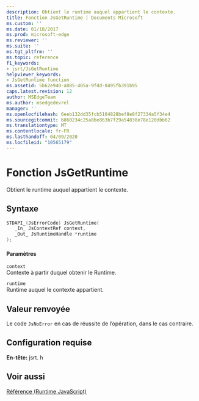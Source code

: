 ```yaml
---
description: Obtient le runtime auquel appartient le contexte.
title: Fonction JsGetRuntime | Documents Microsoft
ms.custom: ''
ms.date: 01/18/2017
ms.prod: microsoft-edge
ms.reviewer: ''
ms.suite: ''
ms.tgt_pltfrm: ''
ms.topic: reference
f1_keywords:
- jsrt/JsGetRuntime
helpviewer_keywords:
- JsGetRuntime function
ms.assetid: 5b62e940-a885-405a-9fdd-0495fb391b95
caps.latest.revision: 12
author: MSEdgeTeam
ms.author: msedgedevrel
manager: ''
ms.openlocfilehash: 6eeb132dd35fcb5104828bef8e8f27334a5f34e4
ms.sourcegitcommit: 6860234c25a8be863b7f29a54838e78e120dbb62
ms.translationtype: MT
ms.contentlocale: fr-FR
ms.lasthandoff: 04/09/2020
ms.locfileid: "10565179"
---
```

# Fonction JsGetRuntime
Obtient le runtime auquel appartient le contexte.  
  
## Syntaxe  
  
```cpp  
STDAPI_(JsErrorCode) JsGetRuntime(  
   _In_ JsContextRef context,  
   _Out_ JsRuntimeHandle *runtime  
);  
```  
  
#### Paramètres  
 `context`  
 Contexte à partir duquel obtenir le Runtime.  
  
 `runtime`  
 Runtime auquel le contexte appartient.  
  
## Valeur renvoyée  
 Le code `JsNoError` en cas de réussite de l’opération, dans le cas contraire.  
  
## Configuration requise  
 **En-tête:** jsrt. h  
  
## Voir aussi  
 [Référence (Runtime JavaScript)](../chakra-hosting/reference-javascript-runtime.md)